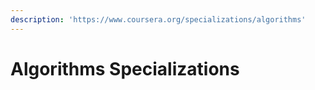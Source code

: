 ```yaml
---
description: 'https://www.coursera.org/specializations/algorithms'
---
```


# Algorithms Specializations

